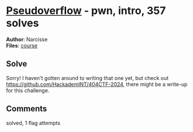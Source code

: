 [Pseudoverflow](challenge_files/README.md) - pwn, intro, 357 solves
===

**Author**: Narcisse    
**Files**: [course](https://www.narthorn.com/ctf/404CTF-2024/challenge_files/Exploitation%20de%20binaires/Pseudoverflow/course)

## Solve

Sorry! I haven't gotten around to writing that one yet, but check out https://github.com/HackademINT/404CTF-2024, there might be a write-up for this challenge.

## Comments

solved, 1 flag attempts